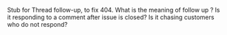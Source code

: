 Stub for Thread follow-up, to fix 404.
What is the meaning of follow up ?  Is it responding to a comment after issue is closed?  Is it chasing customers who do not respond?
